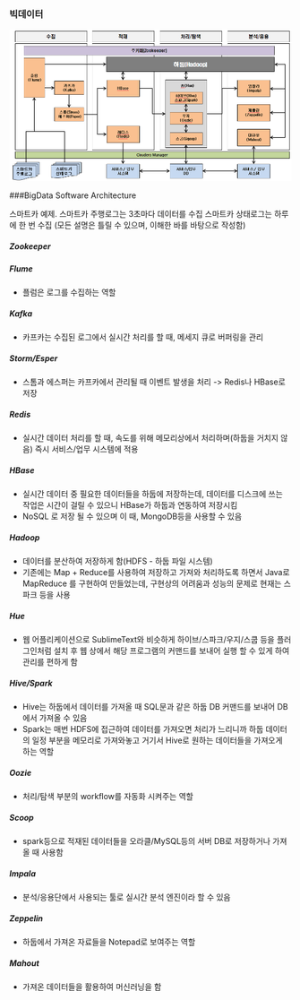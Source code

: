
### 빅데이터

![빅데이터 소프트웨어 아키텍처](https://github.com/ynicekyhh/TIL/blob/master/bigdata/%EB%B9%85%EB%8D%B0%EC%9D%B4%ED%84%B0%20%EC%86%8C%ED%94%84%ED%8A%B8%EC%9B%A8%EC%96%B4%20%EC%95%84%ED%82%A4%ED%85%8D%EC%B2%98.PNG)


###BigData Software Architecture


스마트카 예제.
스마트카 주행로그는 3초마다 데이터를 수집
스마트카 상태로그는 하루에 한 번 수집
(모든 설명은 틀릴 수 있으며, 이해한 바를 바탕으로 작성함)

##### Zookeeper

##### Flume
- 플럼은 로그를 수집하는 역할

##### Kafka
- 카프카는 수집된 로그에서 실시간 처리를 할 때, 메세지 큐로 버퍼링을 관리

##### Storm/Esper
- 스톰과 에스퍼는 카프카에서 관리될 때 이벤트 발생을 처리 -> Redis나 HBase로 저장

##### Redis
- 실시간 데이터 처리를 할 때, 속도를 위해 메모리상에서 처리하며(하둡을 거치지 않음) 즉시 서비스/업무 시스템에 적용

##### HBase
- 실시간 데이터 중 필요한 데이터들을 하둡에 저장하는데, 데이터를 디스크에 쓰는 작업은 시간이 걸릴 수 있으니 HBase가 하둡과 연동하여 저장시킴
- NoSQL 로 저장 될 수 있으며 이 때, MongoDB등을 사용할 수 있음

##### Hadoop
- 데이터를 분산하여 저장하게 함(HDFS - 하둡 파일 시스템)
- 기존에는 Map + Reduce를 사용하여 저장하고 가져와 처리하도록 하면서 Java로 MapReduce 를 구현하여 만들었는데, 구현상의 어려움과 성능의 문제로 현재는 스파크 등을 사용

##### Hue
- 웹 어플리케이션으로 SublimeText와 비슷하게 하이브/스파크/우지/스쿱 등을 플러그인처럼 설치 후 웹 상에서 해당 프로그램의 커맨드를 보내어 실행 할 수 있게 하여 관리를 편하게 함

##### Hive/Spark
- Hive는 하둡에서 데이터를 가져올 때 SQL문과 같은 하둡 DB 커맨드를 보내어 DB에서 가져올 수 있음
- Spark는 매번 HDFS에 접근하여 데이터를 가져오면 처리가 느리니까 하둡 데이터의 일정 부분을 메모리로 가져와놓고 거기서 Hive로 원하는 데이터들을 가져오게 하는 역할

##### Oozie
- 처리/탐색 부분의 workflow를 자동화 시켜주는 역할

##### Scoop
- spark등으로 적재된 데이터들을 오라클/MySQL등의 서버 DB로 저장하거나 가져올 때 사용함

##### Impala
- 분석/응용단에서 사용되는 툴로 실시간 분석 엔진이라 할 수 있음

##### Zeppelin
- 하둡에서 가져온 자료들을 Notepad로 보여주는 역할

##### Mahout
- 가져온 데이터들을 활용하여 머신러닝을 함
